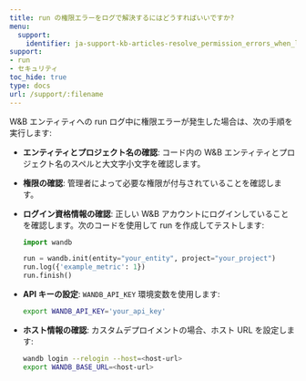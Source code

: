 ```yaml
---
title: run の権限エラーをログで解決するにはどうすればいいですか?
menu:
  support:
    identifier: ja-support-kb-articles-resolve_permission_errors_when_logging_wandb_entity
support:
- run
- セキュリティ
toc_hide: true
type: docs
url: /support/:filename
---
```


W&B エンティティへの run ログ中に権限エラーが発生した場合は、次の手順を実行します:

- **エンティティとプロジェクト名の確認**: コード内の W&B エンティティとプロジェクト名のスペルと大文字小文字を確認します。
- **権限の確認**: 管理者によって必要な権限が付与されていることを確認します。
- **ログイン資格情報の確認**: 正しい W&B アカウントにログインしていることを確認します。次のコードを使用して run を作成してテストします:
  
  ```python
  import wandb

  run = wandb.init(entity="your_entity", project="your_project")
  run.log({'example_metric': 1})
  run.finish()
  ```
  
- **API キーの設定**: `WANDB_API_KEY` 環境変数を使用します:
  
  ```bash
  export WANDB_API_KEY='your_api_key'
  ```
  
- **ホスト情報の確認**: カスタムデプロイメントの場合、ホスト URL を設定します:
  
  ```bash
  wandb login --relogin --host=<host-url>
  export WANDB_BASE_URL=<host-url>
  ```